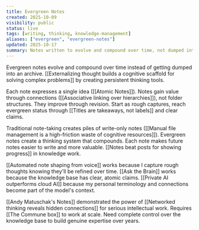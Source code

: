 ```yaml
---
title: Evergreen Notes
created: 2025-10-09
visibility: public
status: live
tags: [writing, thinking, knowledge-management]
aliases: ["evergreen", "evergreen-notes"]
updated: 2025-10-17
summary: Notes written to evolve and compound over time, not dumped into an archive. Foundation of personal knowledge management.
---
```


Evergreen notes evolve and compound over time instead of getting dumped into an archive. [[Externalizing thought builds a cognitive scaffold for solving complex problems]] by creating persistent thinking tools.

Each note expresses a single idea ([[Atomic Notes]]). Notes gain value through connections ([[Associative linking over hierarchies]]), not folder structures. They improve through revision. Start as rough captures, reach evergreen status through [[Titles are takeaways, not labels]] and clear claims.

Traditional note-taking creates piles of write-only notes ([[Manual file management is a high-friction waste of cognitive resources]]). Evergreen notes create a thinking system that compounds. Each note makes future notes easier to write and more valuable. [[Notes beat posts for showing progress]] in knowledge work.

[[Automated note shaping from voice]] works because I capture rough thoughts knowing they'll be refined over time. [[Ask the Brain]] works because the knowledge base has clear, atomic claims. [[Private AI outperforms cloud AI]] because my personal terminology and connections become part of the model's context.

[[Andy Matuschak's Notes]] demonstrated the power of [[Networked thinking reveals hidden connections]] for serious intellectual work. Requires [[The Commune box]] to work at scale. Need complete control over the knowledge base to build genuine expertise over years.

